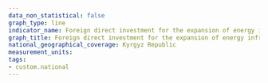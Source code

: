 ```yaml
---
data_non_statistical: false
graph_type: line
indicator_name: Foreign direct investment for the expansion of energy infrastructure and modernization of technologies
graph_title: Foreign direct investment for the expansion of energy infrastructure and modernization of technologies
national_geographical_coverage: Kyrgyz Republic
measurement_units: 
tags:
- custom.national
---
```

